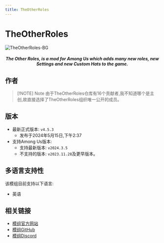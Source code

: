 ```yaml
---
title: TheOtherRoles
---
```

# TheOtherRoles
![TheOtherRoles-BG](/Image/TheOtherRoles.png)

<div align="center">
<h5>The Other Roles, is a mod for Among Us which adds many new roles, new Settings and new Custom Hats to the game.</h5>
</div>

<script setup>
import { VPTeamMembers } from 'vitepress/theme'

const members = [
  {
    avatar: '/Image/twix.png',
    name: 'twix',
    title: '开发者',
    org: 'The Other Roles',
    orgLink: 'https://github.com/TheOtherRolesAU',
    links: [
      { icon: 'github', link: 'https://github.com/whichtwix' },
    ]
  },
]
</script>

## 作者

<div align="center">
<VPTeamMembers size="small" :members="members" />
</div>

> [!NOTE] Note
> 由于TheOtherRoles仓库有16个贡献者,我不知道哪个是主创,故直接选择了TheOtherRoles组织唯一公开的成员。

## 版本
- 最新正式版本: `v4.5.3`
  - 发布于2024年5月15日,下午2:37
- 支持Among Us版本:
    - 支持最新版本: `v2024.3.5`
    - 不支持的版本: `v2023.11.28`及更早版本。

## 多语言支持性
该模组目前支持以下语言:
- 英语

## 相关链接
- [模组官方网站](http://theotherroles.de)
- [模组GitHub](https://github.com/TheOtherRolesAU/TheOtherRoles)
- [模组Discord](https://discord.gg/77RkMJHWsM)